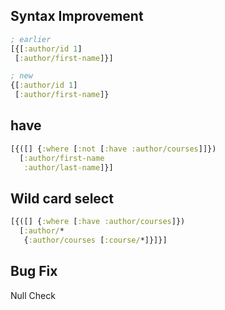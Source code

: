## Syntax Improvement

```clojure
; earlier
[{[:author/id 1] 
 [:author/first-name]}]

; new
{[:author/id 1] 
 [:author/first-name]}
```

## have

```clojure
[{([] {:where [:not [:have :author/courses]]}) 
  [:author/first-name
   :author/last-name]}]
```


## Wild card select 

```clojure
[{([] {:where [:have :author/courses]}) 
  [:author/* 
   {:author/courses [:course/*]}]}]
```

## Bug Fix

Null Check

```clojure

```